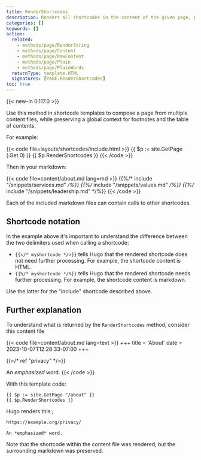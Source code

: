```yaml
---
title: RenderShortcodes
description: Renders all shortcodes in the content of the given page, preserving the surrounding markup.
categories: []
keywords: []
action:
  related:
    - methods/page/RenderString
    - methods/page/Content
    - methods/page/RawContent
    - methods/page/Plain
    - methods/page/PlainWords
  returnType: template.HTML
  signatures: [PAGE.RenderShortcodes]
toc: true
---
```


{{< new-in 0.117.0 >}}

Use this method in shortcode templates to compose a page from multiple content files, while preserving a global context for footnotes and the table of contents.

For example:

{{< code file=layouts/shortcodes/include.html >}}
{{ $p := site.GetPage (.Get 0) }}
{{ $p.RenderShortcodes }}
{{< /code >}}

Then in your markdown:

{{< code file=content/about.md lang=md >}}
{{%/* include "/snippets/services.md" */%}}
{{%/* include "/snippets/values.md" */%}}
{{%/* include "/snippets/leadership.md" */%}}
{{< /code >}}

Each of the included markdown files can contain calls to other shortcodes.

## Shortcode notation

In the example above it's important to understand the difference between the two delimiters used when calling a shortcode:

- `{{</* myshortcode */>}}` tells Hugo that the rendered shortcode does not need further processing. For example, the shortcode content is HTML.
- `{{%/* myshortcode */%}}` tells Hugo that the rendered shortcode needs further processing. For example, the shortcode content is markdown.

Use the latter for the "include" shortcode described above.

## Further explanation

To understand what is returned by the `RenderShortcodes` method, consider this content file

{{< code file=content/about.md lang=text >}}
+++
title = 'About'
date = 2023-10-07T12:28:33-07:00
+++

{{</* ref "privacy" */>}}

An *emphasized* word.
{{< /code >}}

With this template code:

```go-html-template
{{ $p := site.GetPage "/about" }}
{{ $p.RenderShortcodes }}
```

Hugo renders this:;

```html
https://example.org/privacy/

An *emphasized* word.
```

Note that the shortcode within the content file was rendered, but the surrounding markdown was preserved.
